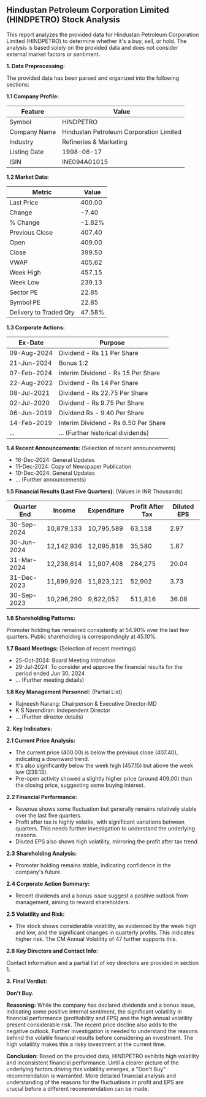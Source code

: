 ## Hindustan Petroleum Corporation Limited (HINDPETRO) Stock Analysis

This report analyzes the provided data for Hindustan Petroleum Corporation Limited (HINDPETRO) to determine whether it's a buy, sell, or hold.  The analysis is based solely on the provided data and does not consider external market factors or sentiment.

**1. Data Preprocessing:**

The provided data has been parsed and organized into the following sections:

**1.1 Company Profile:**

| Feature             | Value                               |
|----------------------|---------------------------------------|
| Symbol               | HINDPETRO                           |
| Company Name         | Hindustan Petroleum Corporation Limited |
| Industry             | Refineries & Marketing               |
| Listing Date         | 1998-06-17                           |
| ISIN                 | INE094A01015                         |


**1.2 Market Data:**

| Metric                | Value     |
|------------------------|------------|
| Last Price             | 400.00     |
| Change                 | -7.40      |
| % Change               | -1.82%     |
| Previous Close         | 407.40     |
| Open                   | 409.00     |
| Close                  | 399.50     |
| VWAP                  | 405.62     |
| Week High              | 457.15     |
| Week Low               | 239.13     |
| Sector PE              | 22.85      |
| Symbol PE              | 22.85      |
| Delivery to Traded Qty | 47.58%     |


**1.3 Corporate Actions:**

| Ex-Date      | Purpose                               |
|---------------|----------------------------------------|
| 09-Aug-2024   | Dividend - Rs 11 Per Share             |
| 21-Jun-2024   | Bonus 1:2                              |
| 07-Feb-2024   | Interim Dividend - Rs 15 Per Share      |
| 22-Aug-2022   | Dividend - Rs 14 Per Share             |
| 08-Jul-2021   | Dividend - Rs 22.75 Per Share          |
| 02-Jul-2020   | Dividend - Rs 9.75 Per Share           |
| 06-Jun-2019   | Dividend Rs - 9.40 Per Share          |
| 14-Feb-2019   | Interim Dividend - Rs 6.50 Per Share   |
| ...            | ... (Further historical dividends)     |


**1.4 Recent Announcements:** (Selection of recent announcements)

* 16-Dec-2024: General Updates
* 11-Dec-2024: Copy of Newspaper Publication
* 10-Dec-2024: General Updates
* ... (Further announcements)


**1.5 Financial Results (Last Five Quarters):**  (Values in INR Thousands)

| Quarter End     | Income       | Expenditure  | Profit After Tax | Diluted EPS |
|-----------------|--------------|---------------|-------------------|-------------|
| 30-Sep-2024     | 10,879,133   | 10,795,589    | 63,118           | 2.97        |
| 30-Jun-2024     | 12,142,936   | 12,095,818    | 35,580           | 1.67        |
| 31-Mar-2024     | 12,238,614   | 11,907,408    | 284,275          | 20.04       |
| 31-Dec-2023     | 11,899,926   | 11,823,121    | 52,902           | 3.73        |
| 30-Sep-2023     | 10,296,290   | 9,622,052     | 511,816          | 36.08       |


**1.6 Shareholding Patterns:**

Promoter holding has remained consistently at 54.90% over the last few quarters.  Public shareholding is correspondingly at 45.10%.


**1.7 Board Meetings:** (Selection of recent meetings)

* 25-Oct-2024: Board Meeting Intimation
* 29-Jul-2024: To consider and approve the financial results for the period ended Jun 30, 2024
* ... (Further meeting details)


**1.8 Key Management Personnel:** (Partial List)

* Rajneesh Narang: Chairperson & Executive Director-MD
* K S Narendiran: Independent Director
* ... (Further director details)


**2. Key Indicators:**

**2.1 Current Price Analysis:**

* The current price (400.00) is below the previous close (407.40), indicating a downward trend.
* It's also significantly below the week high (457.15) but above the week low (239.13).
* Pre-open activity showed a slightly higher price (around 409.00) than the closing price, suggesting some buying interest.

**2.2 Financial Performance:**

* Revenue shows some fluctuation but generally remains relatively stable over the last five quarters.
* Profit after tax is highly volatile, with significant variations between quarters.  This needs further investigation to understand the underlying reasons.
* Diluted EPS also shows high volatility, mirroring the profit after tax trend.

**2.3 Shareholding Analysis:**

* Promoter holding remains stable, indicating confidence in the company's future.

**2.4 Corporate Action Summary:**

* Recent dividends and a bonus issue suggest a positive outlook from management, aiming to reward shareholders.

**2.5 Volatility and Risk:**

* The stock shows considerable volatility, as evidenced by the week high and low, and the significant changes in quarterly profits.  This indicates higher risk.  The CM Annual Volatility of 47 further supports this.

**2.6 Key Directors and Contact Info:**

Contact information and a partial list of key directors are provided in section 1.


**3. Final Verdict:**

**Don't Buy.**

**Reasoning:** While the company has declared dividends and a bonus issue, indicating some positive internal sentiment, the significant volatility in financial performance (profitability and EPS) and the high annual volatility present considerable risk.  The recent price decline also adds to the negative outlook.  Further investigation is needed to understand the reasons behind the volatile financial results before considering an investment.  The high volatility makes this a risky investment at the current time.

**Conclusion:** Based on the provided data, HINDPETRO exhibits high volatility and inconsistent financial performance.  Until a clearer picture of the underlying factors driving this volatility emerges, a "Don't Buy" recommendation is warranted.  More detailed financial analysis and understanding of the reasons for the fluctuations in profit and EPS are crucial before a different recommendation can be made.
